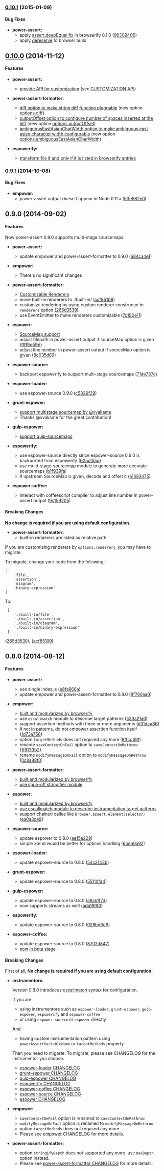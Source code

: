 ### [0.10.1](https://github.com/twada/power-assert/releases/tag/v0.10.1) (2015-01-09)


#### Bug Fixes

* **power-assert:**
  * apply [assert.deepEqual fix](https://github.com/substack/node-browserify/pull/1041) in browserify 8.1.0 ([96302406](https://github.com/twada/power-assert/commit/963024062e6c144f2d5487d788e883f418a9c746))
  * apply [dereserve](https://github.com/twada/dereserve) to browser build


## [0.10.0](https://github.com/twada/power-assert/releases/tag/v0.10.0) (2014-11-12)


#### Features

* **power-assert:**
  * [provide API for customization](https://github.com/twada/power-assert/pull/14) (see [CUSTOMIZATION API](https://github.com/twada/power-assert#customization-api))

* **power-assert-formatter:**
  * [diff option to make string diff function pluggable](https://github.com/twada/power-assert-formatter/pull/11) (new option [options.diff](https://github.com/twada/power-assert-formatter#optionsdiff))
  * [outputOffset option to configure number of spaces inserted at the left](https://github.com/twada/power-assert-formatter/pull/12) (new option [options.outputOffset](https://github.com/twada/power-assert-formatter#optionsoutputoffset))
  * [ambiguousEastAsianCharWidth option to make ambiguous east asian character width configurable](https://github.com/twada/power-assert-formatter/pull/13) (new option [options.ambiguousEastAsianCharWidth](https://github.com/twada/power-assert-formatter#optionsambiguouseastasiancharwidth))

* **espowerify:**
  * [transform file if and only if it is listed in browserify entries](https://github.com/twada/espowerify/pull/5)


### 0.9.1 (2014-10-08)


#### Bug Fixes

* **empower:**
  * power-assert output doesn't appear in Node 0.11.x ([53e882e0](https://github.com/twada/empower/commit/53e882e00ad3dd8b45f262ab14ac782ed582b954))


## 0.9.0 (2014-09-02)


#### Features

Now power-assert 0.9.0 supports multi-stage sourcemaps.

* **power-assert:**
  * update empower and power-assert-formatter to 0.9.0 ([a84ca4e1](https://github.com/twada/power-assert/commit/a84ca4e1e67e6146452622743915bd78a5f417d0))

* **empower:**
  * There's no significant changes

* **power-assert-formatter:**
  * [Customizable Renderers](https://github.com/twada/power-assert-formatter/pull/10)
  * move built-in renderers to ./built-in/ ([acf85109](https://github.com/twada/power-assert-formatter/commit/acf85109bcb579109b80a36a8a6439c4e028066d))
  * customize rendering by using custom renderer constructor in `renderers` option ([265d3539](https://github.com/twada/power-assert-formatter/commit/265d353997f7321e9e24c5252c7aa0f4c696624a))
  * use EventEmitter to make renderers customizable ([7c190e11](https://github.com/twada/power-assert-formatter/commit/7c190e1170de8c96129a2ccd3e67fd9f14623732))

* **espower:**
  * [SourceMap support](https://github.com/twada/espower/pull/11)
  * adjust filepath in power-assert output if sourceMap option is given ([f919d59d](https://github.com/twada/espower/commit/f919d59d6eea764881e0266f562724b7142f7695))
  * adjust line number in power-assert output if sourceMap option is given ([8c035d89](https://github.com/twada/espower/commit/8c035d89ae88c8554cb8ca0b6bd0f7d6fe2008b0))

* **espower-source:**
  * backport espowerify to support multi-stage sourcemaps ([71de737c](https://github.com/twada/espower-source/commit/71de737cb16231db852a44592e896a43c447298b))

* **espower-loader:**
  * use espower-source 0.9.0 ([c5329f39](https://github.com/twada/espower-loader/commit/c5329f397d4ab8e434a1788d0fa1c2eb7670a25c))

* **grunt-espower:**
  * [support multistage sourcemap by @vvakame](https://github.com/twada/grunt-espower/pull/2)
  * Thanks @vvakame for the great contribution!

* **gulp-espower:**
  * [support gulp-sourcemaps](https://github.com/twada/gulp-espower/pull/2)

* **espowerify:**
  * use espower-source directly since espower-source 0.9.0 is backported from espowerify ([625cf55d](https://github.com/twada/espowerify/commit/625cf55d5b73893f4babd00c07489590ef786be0))
  * use multi-stage-sourcemap module to generate more accurate sourcemaps ([b1f939fa](https://github.com/twada/espowerify/commit/b1f939faa84be7f4fde82313b2257042b336d25c))
  * if upstream SourceMap is given, decode and offset it ([a1683475](https://github.com/twada/espowerify/commit/a1683475a588b0a5b0aee040f23dfb04ad902b11))

* **espower-coffee:**
  * interact with coffeescript compiler to adjust line number in power-assert output ([9c159205](https://github.com/twada/espower-coffee/commit/9c159205608e6a556f61167d1fb65123ae2421ab))


#### Breaking Changes

**No change is required if you are using default configuration.**

* **power-assert-formatter:**
  * built-in renderers are listed as relative path

If you are customizing renderers by `options.renderers`, you may have to migrate.

To migrate, change your code from the following:

```
[
    'file',
    'assertion',
    'diagram',
    'binary-expression'
]
```

To:

```
 [
    './built-in/file',
    './built-in/assertion',
    './built-in/diagram',
    './built-in/binary-expression'
 ]
```

 ([265d3539](https://github.com/twada/power-assert-formatter/commit/265d353997f7321e9e24c5252c7aa0f4c696624a)), ([acf85109](https://github.com/twada/power-assert-formatter/commit/acf85109bcb579109b80a36a8a6439c4e028066d))


## 0.8.0 (2014-08-12)


#### Features

* **power-assert:**
  * use single index.js ([e8fa666a](https://github.com/twada/power-assert/commit/e8fa666aa8197747ae56ca1a55fb171d30d7534c))
  * update empower and power-assert-formatter to 0.8.0 ([8f760aa0](https://github.com/twada/power-assert/commit/8f760aa07271f3bcd52576dc503f3d301d67110c))

* **empower:**
  * [built and modularized by browserify](https://github.com/twada/empower/pull/12)
  * use `escallmatch` module to describe target patterns ([533a21a0](https://github.com/twada/empower/commit/533a21a0374f23f5ca4e198c17d1e20f10d705fa))
  * support assertion methods with three or more arguments ([d31dca86](https://github.com/twada/empower/commit/d31dca86de2b05ee88ca5df15579308368657d43))
  * if not in patterns, do not empower assertion function itself ([1d73a756](https://github.com/twada/empower/commit/1d73a7560ef586a45a0a9259e57c143b3b60caaa))
  * option `targetMethods` does not required any more ([8ffcc49f](https://github.com/twada/empower/commit/8ffcc49fcdb5523eb38e63a0e7cca34f752d9302))
  * rename `saveContextOnFail` option to `saveContextOnRethrow` ([1f6133b2](https://github.com/twada/empower/commit/1f6133b24be672f32cfd3b66522a7d14ca5d22e1))
  * rename `modifyMessageOnFail` option to `modifyMessageOnRethrow` ([0c8a88f0](https://github.com/twada/empower/commit/0c8a88f0592917ba15ac0c1bf21c8f39f39ab350))

* **power-assert-formatter:**
  * [built and modularized by browserify](https://github.com/twada/power-assert-formatter/pull/8)
  * [use spun-off stringifier module](https://github.com/twada/power-assert-formatter/pull/9)

* **espower:**
  * [built and modularized by browserify](https://github.com/twada/espower/pull/9)
  * [use escallmatch module to describe instrumentation target patterns](https://github.com/twada/espower/pull/10)
  * support chained callee like `browser.assert.element(selector)` ([ea0a3ce9](https://github.com/twada/espower/commit/ea0a3ce96f56034ab6735365184e1e397f6561c0))

* **espower-source:**
  * update espower to 0.8.0 ([ae15a229](https://github.com/twada/espower-source/commit/ae15a229367c65a7a590104f3fb0fc0b2a7582d0))
  * simple xtend would be better for options handling ([6bea0a92](https://github.com/twada/espower-source/commit/6bea0a9241aba71f2dcae9c285561e68d91531bb))

* **espower-loader:**
  * update espower-source to 0.8.0 ([54c2143b](https://github.com/twada/espower-loader/commit/54c2143bba3966aaf61f1a4d331f3543257f9222))

* **grunt-espower:**
  * update espower-source to 0.8.0 ([55110fa4](https://github.com/twada/grunt-espower/commit/55110fa4bffab62045d207d0460eaa864cc9fa8e))

* **gulp-espower:**
  * update espower-source to 0.8.0 ([a9ab1f7d](https://github.com/twada/gulp-espower/commit/a9ab1f7de7275b717589bd8eb8048b89bc575763))
  * now supports streams as well ([ada19f90](https://github.com/twada/gulp-espower/commit/ada19f90f0dfc674405342310259e31ddd3a6dd0))

* **espowerify:**
  * update espower-source to 0.8.0 ([026bd0c6](https://github.com/twada/espowerify/commit/026bd0c6e2d1200084051612dc262ab5509a5652))

* **espower-coffee:**
  * update espower-source to 0.8.0 ([8702d847](https://github.com/twada/espower-coffee/commit/8702d84704d659919e96801014c4653539b7b3f0))
  * [now in beta stage](https://github.com/twada/espower-coffee/commit/a357b3d35460b9abd17517375d737a8a0bce98dd)


#### Breaking Changes

First of all, **No change is required if you are using default configuration.**

* **instrumentors:**

  Version 0.8.0 introduces [escallmatch](https://github.com/twada/escallmatch) syntax for configuration.
  
  If you are:
    * using instrumentors such as `espower-loader`, `grunt-espower`, `gulp-espower`, `espowerify` and `espower-coffee`
    * or using `espower-source` or `espower` directly

  And

    * having custom instrumentation pattern using `powerAssertVariableName` or `targetMethods` property
  
  Then you need to migarte. To migrate, please see CHANGELOG for the instrumentor you choose.

  * [espower-loader CHANGELOG](https://github.com/twada/espower-loader/blob/master/CHANGELOG.md)
  * [grunt-espower CHANGELOG](https://github.com/twada/grunt-espower/blob/master/CHANGELOG.md)
  * [gulp-espower CHANGELOG](https://github.com/twada/gulp-espower/blob/master/CHANGELOG.md)
  * [espowerify CHANGELOG](https://github.com/twada/espowerify/blob/master/CHANGELOG.md)
  * [espower-coffee CHANGELOG](https://github.com/twada/espower-coffee/blob/master/CHANGELOG.md)
  * [espower-source CHANGELOG](https://github.com/twada/espower-source/blob/master/CHANGELOG.md)
  * [espower CHANGELOG](https://github.com/twada/espower/blob/master/CHANGELOG.md)


* **empower:**
  * `saveContextOnFail` option is renamed to `saveContextOnRethrow`
  * `modifyMessageOnFail` option is renamed to `modifyMessageOnRethrow`
  * option `targetMethods` does not required any more
  * Please see [empower CHANGELOG](https://github.com/twada/empower/blob/master/CHANGELOG.md) for more details.

* **power-assert-formatter:**
  * option `stringifyDepth` does not supported any more. use `maxDepth` option instead.
  * Please see [power-assert-formatter CHANGELOG](https://github.com/twada/power-assert-formatter/blob/master/CHANGELOG.md) for more details.
